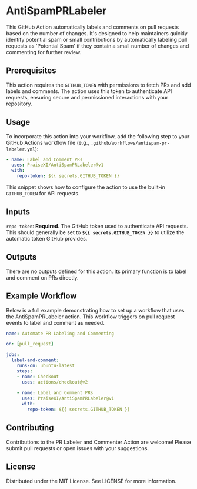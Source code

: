 # AntiSpamPRLabeler

This GitHub Action automatically labels and comments on pull requests based on the number of changes. It's designed to help maintainers quickly identify potential spam or small contributions by automatically labeling pull requests as 'Potential Spam' if they contain a small number of changes and commenting for further review.

## Prerequisites

This action requires the `GITHUB_TOKEN` with permissions to fetch PRs and add labels and comments. The action uses this token to authenticate API requests, ensuring secure and permissioned interactions with your repository.

## Usage

To incorporate this action into your workflow, add the following step to your GitHub Actions workflow file (e.g., `.github/workflows/antispam-pr-labeler.yml`):

```yaml
- name: Label and Comment PRs
  uses: PraiseXI/AntiSpamPRLabeler@v1
  with:
    repo-token: ${{ secrets.GITHUB_TOKEN }}

```
This snippet shows how to configure the action to use the built-in `GITHUB_TOKEN` for API requests.
## Inputs

`repo-token`: **Required**. The GitHub token used to authenticate API requests. This should generally be set to **`${{ secrets.GITHUB_TOKEN }}`** to utilize the automatic token GitHub provides.

## Outputs
There are no outputs defined for this action. Its primary function is to label and comment on PRs directly.


## Example Workflow
Below is a full example demonstrating how to set up a workflow that uses the AntiSpamPRLabeler action. This workflow triggers on pull request events to label and comment as needed.

```yaml
name: Automate PR Labeling and Commenting

on: [pull_request]

jobs:
  label-and-comment:
    runs-on: ubuntu-latest
    steps:
    - name: Checkout
      uses: actions/checkout@v2
      
    - name: Label and Comment PRs
      uses: PraiseXI/AntiSpamPRLabeler@v1
      with:
        repo-token: ${{ secrets.GITHUB_TOKEN }}
```
## Contributing
Contributions to the PR Labeler and Commenter Action are welcome! Please submit pull requests or open issues with your suggestions.

## License
Distributed under the MIT License. See LICENSE for more information.